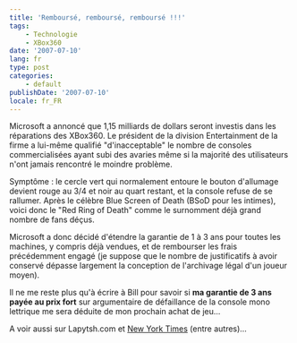 ```yaml
---
title: 'Remboursé, remboursé, remboursé !!!'
tags:
    - Technologie
    - XBox360
date: '2007-07-10'
lang: fr
type: post
categories:
    - default
publishDate: '2007-07-10'
locale: fr_FR
---
```


Microsoft a annoncé que 1,15 milliards de dollars seront investis dans les réparations des XBox360\. Le président de la division Entertainment de la firme a lui-même qualifié "d'inacceptable" le nombre de consoles commercialisées ayant subi des avaries même si la majorité des utilisateurs n'ont jamais rencontré le moindre problème.

Symptôme&nbsp;: le cercle vert qui normalement entoure le bouton d'allumage devient rouge au 3/4 et noir au quart restant, et la console refuse de se rallumer. Après le célèbre Blue Screen of Death (BSoD pour les intimes), voici donc le "Red Ring of Death" comme le surnomment déjà grand nombre de fans déçus.

Microsoft a donc décidé d'étendre la garantie de 1 à 3 ans pour toutes les machines, y compris déjà vendues, et de rembourser les frais précédemment engagé (je suppose que le nombre de justificatifs à avoir conservé dépasse largement la conception de l'archivage légal d'un joueur moyen).

Il ne me reste plus qu'à écrire à Bill pour savoir si **ma garantie de 3 ans payée au prix fort** sur argumentaire de défaillance de la console mono lettrique me sera déduite de mon prochain achat de jeu…

A voir aussi sur Lapytsh.com et [New York Times](https://myaccount.nytimes.com/auth/login?URI=www-nc.nytimes.com/2007/07/06/business/06soft.html&amp;REFUSE_COOKIE_ERROR=SHOW_ERROR) (entre autres)…